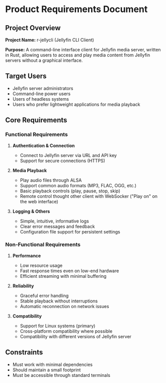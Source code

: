 # Product Requirements Document

## Project Overview

**Project Name:** r-jellycli (Jellyfin CLI Client)

**Purpose:** A command-line interface client for Jellyfin media server, written in Rust, allowing users to access and play media content from Jellyfin servers without a graphical interface.

## Target Users

- Jellyfin server administrators
- Command-line power users
- Users of headless systems
- Users who prefer lightweight applications for media playback

## Core Requirements

### Functional Requirements

1. **Authentication & Connection**
   - Connect to Jellyfin server via URL and API key
   - Support for secure connections (HTTPS)

3. **Media Playback**
   - Play audio files through ALSA
   - Support common audio formats (MP3, FLAC, OGG, etc.)
   - Basic playback controls (play, pause, stop, skip)
   - Remote control thought other client with WebSocker ("Play on" on the web interface)

4. **Logging & Others**
   - Simple, intuitive, informative logs
   - Clear error messages and feedback
   - Configuration file support for persistent settings

### Non-Functional Requirements

1. **Performance**
   - Low resource usage
   - Fast response times even on low-end hardware
   - Efficient streaming with minimal buffering

2. **Reliability**
   - Graceful error handling
   - Stable playback without interruptions
   - Automatic reconnection on network issues

3. **Compatibility**
   - Support for Linux systems (primary)
   - Cross-platform compatibility where possible
   - Compatibility with different versions of Jellyfin server

## Constraints

- Must work with minimal dependencies
- Should maintain a small footprint
- Must be accessible through standard terminals
